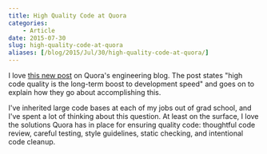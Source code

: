 ```yaml
---
title: High Quality Code at Quora
categories:
    - Article
date: 2015-07-30
slug: high-quality-code-at-quora
aliases: [/blog/2015/Jul/30/high-quality-code-at-quora/]
---
```


I love [this new post](http://engineering.quora.com/Moving-Fast-With-High-Code-Quality) on Quora's engineering blog. The post states "high code quality is the long-term boost to development speed" and goes on to explain how they go about accomplishing this.

I've inherited large code bases at each of my jobs out of grad school, and I've spent a lot of thinking about this question. At least on the surface, I love the solutions Quora has in place for ensuring quality code: thoughtful code review, careful testing, style guidelines, static checking, and intentional code cleanup.
